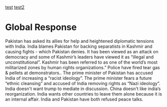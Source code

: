 [test](.)
[test2](/)

# Global Response
Pakistan has asked its allies for help and heightened diplomatic tensions with India. India blames Pakistan for backing separatists in Kashmir and causing fights - which Pakistan denies. It has been viewed as an attack on democracy and some of Kashmir’s leaders have viewed it as “illegal and unconstitutional”. Kashmir has been referred to as one of the world’s most militarized zones by human rights organizations.” Police have fired tear gas & pellets at demonstrators.. The prime minister of Pakistan has accused India of increasing a “racist ideology”. The prime minister fears a future “ethnic cleansing” and accused of India removing rights as “Nazi ideology”. India doesn't want trump to mediate in discussion. China doesn't like india’s reorganization. India wants other countries to leave them alone because it is an internal affair. India and Pakistan have both refused peace talks.
